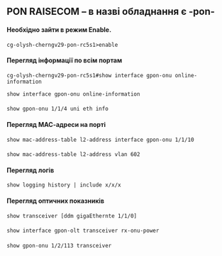 ## PON RAISECOM – в назві обладнання є -pon- 

#### Необхідно зайти в режим Enable. 
`cg-olysh-cherngv29-pon-rc5s1>enable `

#### Перегляд інформації по всім портам 
`cg-olysh-cherngv29-pon-rc5s1#show interface gpon-onu online-information `

    show interface gpon-onu online-information
####
    show gpon-onu 1/1/4 uni eth info 
#### Перегляд МАС-адреси на порті 
    show mac-address-table l2-address interface gpon-onu 1/1/10 
####
    show mac-address-table l2-address vlan 602 
#### Перегляд логів 
    show logging history | include x/x/x 
#### Перегляд оптичних показників 
    show transceiver [ddm gigaEthernte 1/1/0] 
####
    show interface gpon-olt transceiver rx-onu-power  
####
    show gpon-onu 1/2/113 transceiver 
